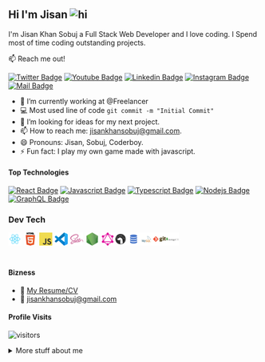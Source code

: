 ## Hi I'm Jisan <img src="https://user-images.githubusercontent.com/1303154/88677602-1635ba80-d120-11ea-84d8-d263ba5fc3c0.gif" width="28px" height="28px" alt="hi">

I'm Jisan Khan Sobuj a Full Stack Web Developer and I love coding. I Spend most of time coding outstanding projects.

📫 Reach me out!

[![Twitter Badge](https://img.shields.io/badge/-@CoderJisan-1ca0f1?style=flat&labelColor=1ca0f1&logo=twitter&logoColor=white&link=https://twitter.com/CoderJisan)](https://twitter.com/CoderJisan)
[![Youtube Badge](https://img.shields.io/badge/-Youtube-e74c3c?style=flat&labelColor=e74c3c&logo=youtube&logoColor=white)](https://youtube.com/something) 
[![Linkedin Badge](https://img.shields.io/badge/-Jisan_Khan-0e76a8?style=flat&labelColor=0e76a8&logo=linkedin&logoColor=white)](https://www.linkedin.com/in/jisan-khan-sobuj/)
[![Instagram Badge](https://img.shields.io/badge/-@Jisan_49-e84393?style=flat&labelColor=e84393&logo=instagram&logoColor=white)](https://instagram.com/jisan_49) 
[![Mail Badge](https://img.shields.io/badge/-jisnakhansobuj-c0392b?style=flat&labelColor=c0392b&logo=gmail&logoColor=white)](mailto:jisankhansobuj@gmail.com)

<!-- TODO: Add last video link -->

- 🔭 I’m currently working at @Freelancer
- 💻 Most used line of code `git commit -m "Initial Commit"`
- 🤔 I’m looking for ideas for my next project.
- 📫 How to reach me: jisankhansobuj@gmail.com.
- 😄 Pronouns: Jisan, Sobuj, Coderboy.
- ⚡ Fun fact: I play my own game made with javascript.

#### Top Technologies

<!-- TODO: Make technologies links takes you to repositories -->

[![React Badge](https://img.shields.io/badge/-React-61DBFB?style=for-the-badge&labelColor=black&logo=react&logoColor=61DBFB)](#)
 [![Javascript Badge](https://img.shields.io/badge/-Javascript-F0DB4F?style=for-the-badge&labelColor=black&logo=javascript&logoColor=F0DB4F)](#) [![Typescript Badge](https://img.shields.io/badge/-Typescript-007acc?style=for-the-badge&labelColor=black&logo=typescript&logoColor=007acc)](#) [![Nodejs Badge](https://img.shields.io/badge/-Nodejs-3C873A?style=for-the-badge&labelColor=black&logo=node.js&logoColor=3C873A)](#) [![GraphQL Badge](https://img.shields.io/badge/-GraphQl-e535ab?style=for-the-badge&labelColor=black&logo=node.js&logoColor=e535ab)](#)

### Dev Tech

<img align="left" style="padding-right: 5px"  alt="React" width="26px" 
src="https://raw.githubusercontent.com/github/explore/80688e429a7d4ef2fca1e82350fe8e3517d3494d/topics/react/react.png" />

<img align="left" style="padding-right: 5px" alt="HTML5" width="26px" src="https://raw.githubusercontent.com/github/explore/80688e429a7d4ef2fca1e82350fe8e3517d3494d/topics/html/html.png" />

<img align="left" style="padding-right: 5px"  alt="JavaScript" width="26px" src="https://raw.githubusercontent.com/github/explore/80688e429a7d4ef2fca1e82350fe8e3517d3494d/topics/javascript/javascript.png" />

<img align="left" style="padding-right: 5px"  alt="Visual Studio Code" width="26px" src="https://raw.githubusercontent.com/github/explore/80688e429a7d4ef2fca1e82350fe8e3517d3494d/topics/visual-studio-code/visual-studio-code.png" />

<img align="left"  style="padding-right: 5px" alt="Sass" width="26px" src="https://raw.githubusercontent.com/github/explore/80688e429a7d4ef2fca1e82350fe8e3517d3494d/topics/sass/sass.png" />

<img align="left"  style="padding-right: 5px" alt="Node.js" width="26px" src="https://raw.githubusercontent.com/github/explore/80688e429a7d4ef2fca1e82350fe8e3517d3494d/topics/nodejs/nodejs.png" />

<img align="left" alt="GraphQL" width="26px" src="https://raw.githubusercontent.com/github/explore/80688e429a7d4ef2fca1e82350fe8e3517d3494d/topics/graphql/graphql.png" />

<img align="left" alt="Deno" width="26px" src="https://raw.githubusercontent.com/github/explore/361e2821e2dea67711cde99c9c40ed357061cf27/topics/deno/deno.png" />

<img align="left" alt="SQL" width="26px" src="https://raw.githubusercontent.com/github/explore/80688e429a7d4ef2fca1e82350fe8e3517d3494d/topics/sql/sql.png" />

<img align="left" alt="MySQL" width="26px" src="https://raw.githubusercontent.com/github/explore/80688e429a7d4ef2fca1e82350fe8e3517d3494d/topics/mysql/mysql.png" />

<img align="left" alt="Git" width="26px" src="https://raw.githubusercontent.com/github/explore/80688e429a7d4ef2fca1e82350fe8e3517d3494d/topics/git/git.png" />

<img align="left" alt="MongoDB" width="26px" src="https://raw.githubusercontent.com/github/explore/80688e429a7d4ef2fca1e82350fe8e3517d3494d/topics/mongodb/mongodb.png" />

<br />
<br />
<br />

#### Bizness
- 📎 [My Resume/CV](https://github.com/coderboysobuj/coderboysobuj/blob/master/resumes/resume%20v1.0.pdf)
- 📧 jisankhansobuj@gmail.com


#### Profile Visits 

![visitors](https://visitor-badge.glitch.me/badge?page_id=coderboysobuj.coderboysobuj)

<details>
<summary>
  More stuff about me
</summary>

<br >

I love coding and share my knowledge.

<br />
I have a strong understanding of JavaScript and have used Node.js to build scalable, efficient back-end services for various web and mobile applications. I have also used React.js to build interactive, user-friendly front-ends for these applications.

<br />
I am always eager to learn new technologies and solve complex problems. I enjoy collaborating with cross-functional teams and delivering high-quality products to users.


#### Coding Stats

<!--START_SECTION:waka-->
```text
TypeScript   15 hrs 41 mins  ████████████████████▓░░░░   82.29 % 
HTML         1 hr 50 mins    ██▒░░░░░░░░░░░░░░░░░░░░░░   09.61 % 
Markdown     1 hr 27 mins    ██░░░░░░░░░░░░░░░░░░░░░░░   07.63 % 
Other        2 mins          ░░░░░░░░░░░░░░░░░░░░░░░░░   00.25 % 

```
<!--END_SECTION:waka-->

#### Github Stats

![coderboysobuj's github stats](https://github-readme-stats.vercel.app/api?username=coderboysobuj&count_private=true&theme=tokyonight&hide=contribs,prs)

</details>


